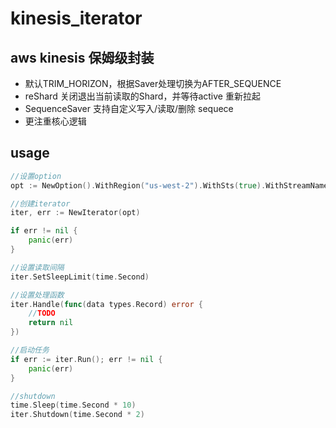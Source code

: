 # kinesis_iterator

## aws kinesis 保姆级封装

 - 默认TRIM_HORIZON，根据Saver处理切换为AFTER_SEQUENCE
 - reShard 关闭退出当前读取的Shard，并等待active 重新拉起
 - SequenceSaver 支持自定义写入/读取/删除 sequece
 - 更注重核心逻辑

## usage
```go
//设置option
opt := NewOption().WithRegion("us-west-2").WithSts(true).WithStreamName(streamName)

//创建iterator
iter, err := NewIterator(opt)

if err != nil {
    panic(err)
}

//设置读取间隔
iter.SetSleepLimit(time.Second)

//设置处理函数
iter.Handle(func(data types.Record) error {
	//TODO
    return nil
})

//启动任务
if err := iter.Run(); err != nil {
    panic(err)
}

//shutdown
time.Sleep(time.Second * 10)
iter.Shutdown(time.Second * 2)
```

